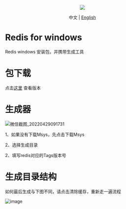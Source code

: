 <p align="center"><img align="center" src="https://github.com/CacoCode/LBON/blob/master/logo.png"></p>


<p align="center"> 
    中文 |
    <a href="README.en.md">English</a>
</p>

# Redis for windows
Redis windows 安装包，并携带生成工具

# 包下载

点击[这里](https://github.com/CacoCode/RedisForWindows/releases) 查看版本

# 生成器

![微信截图_20220429091731](https://user-images.githubusercontent.com/97924970/165871494-6539398b-1007-4cb6-a16c-393882d8f516.png)

1、如果没有下载Msys，先点击下载Msys 

2、选择生成目录

2、填写redis对应的Tags版本号

# 生成目录结构

如何最后生成与下图不同，请点击清除缓存，重新走一遍流程

![image](https://user-images.githubusercontent.com/97924970/165873849-26735e1a-31d0-4af0-addd-291202381746.png)
